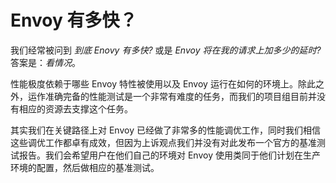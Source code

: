 # Envoy 有多快？


我们经常被问到 *到底 Enovy 有多快?* 或是 *Envoy 将在我的请求上加多少的延时?* 答案是：*看情况*。

性能极度依赖于哪些 Envoy 特性被使用以及 Envoy 运行在如何的环境上。除此之外，运作准确完备的性能测试是一个非常有难度的任务，而我们的项目组目前并没有相应的资源去支撑这个任务。

其实我们在关键路径上对 Envoy 已经做了非常多的性能调优工作，同时我们相信这些调优工作都卓有成效，但因为上诉观点我们并没有对此发布一个官方的基准测试报告。我们会希望用户在他们自己的环境对 Envoy 使用类同于他们计划在生产环境的配置，然后做相应的基准测试。